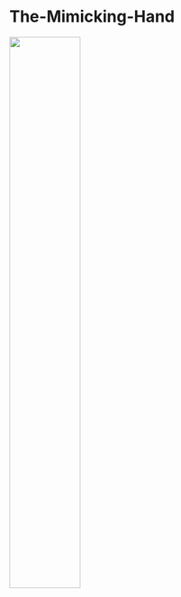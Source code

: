 # The-Mimicking-Hand

[<img src="https://i.ytimg.com/vi/Hc79sDi3f0U/maxresdefault.jpg" width="50%">](https://youtu.be/iae9lST7Xxo)

